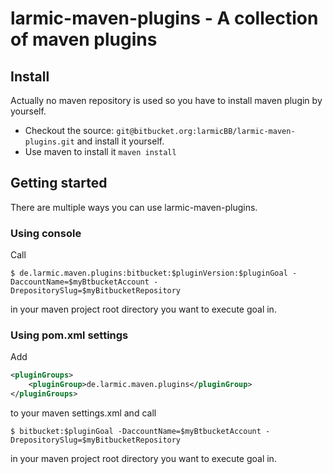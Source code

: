 # larmic-maven-plugins - A collection of maven plugins

## Install

Actually no maven repository is used so you have to install maven plugin by yourself.

* Checkout the source: `git@bitbucket.org:larmicBB/larmic-maven-plugins.git` and install it yourself.
* Use maven to install it `maven install`

## Getting started

There are multiple ways you can use larmic-maven-plugins.

### Using console

Call

    $ de.larmic.maven.plugins:bitbucket:$pluginVersion:$pluginGoal -DaccountName=$myBtbucketAccount -DrepositorySlug=$myBitbucketRepository

in your maven project root directory you want to execute goal in.

### Using pom.xml settings

Add

```xml
<pluginGroups>
    <pluginGroup>de.larmic.maven.plugins</pluginGroup>
</pluginGroups>
```

to your maven settings.xml and call

    $ bitbucket:$pluginGoal -DaccountName=$myBtbucketAccount -DrepositorySlug=$myBitbucketRepository

in your maven project root directory you want to execute goal in.


